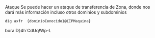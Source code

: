 

Ataque
Se puede hacer un ataque de transferencia de Zona, donde nos dará más información incluso otros dominios y subdominios



```sh fold:"Ataque de transferencia de Zona"
dig axfr  {dominioConocido}@{IPMaquina}
```



bora
D}4h`CdUq!Wp-L